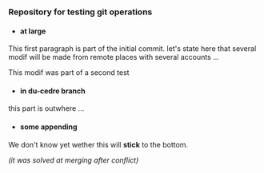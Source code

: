 ### Repository for testing git operations ###

* #### at large ####

This first paragraph is part of the initial commit. let's state
here that several modif will be made from remote places with
several accounts ...

This modif was part of a second test

* #### in du-cedre branch ####

this part is outwhere ...

* #### some appending ####

We don't know yet wether this will **stick** to the bottom.

*(it was solved at merging after conflict)*
